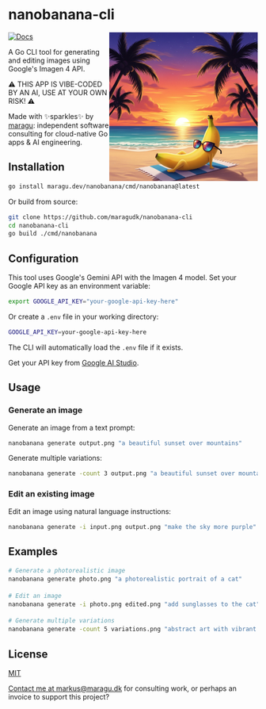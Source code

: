 # nanobanana-cli

<img src="logo.png" alt="Logo" width="300" align="right">

[![Docs](https://pkg.go.dev/badge/maragu.dev/nanobanana)](https://pkg.go.dev/maragu.dev/nanobanana)

A Go CLI tool for generating and editing images using Google's Imagen 4 API.

⚠️ THIS APP IS VIBE-CODED BY AN AI, USE AT YOUR OWN RISK! ⚠️

Made with ✨sparkles✨ by [maragu](https://www.maragu.dev/): independent software consulting for cloud-native Go apps & AI engineering.

## Installation

```bash
go install maragu.dev/nanobanana/cmd/nanobanana@latest
```

Or build from source:

```bash
git clone https://github.com/maragudk/nanobanana-cli
cd nanobanana-cli
go build ./cmd/nanobanana
```

## Configuration

This tool uses Google's Gemini API with the Imagen 4 model. Set your Google API key as an environment variable:

```bash
export GOOGLE_API_KEY="your-google-api-key-here"
```

Or create a `.env` file in your working directory:

```bash
GOOGLE_API_KEY=your-google-api-key-here
```

The CLI will automatically load the `.env` file if it exists.

Get your API key from [Google AI Studio](https://makersuite.google.com/app/apikey).

## Usage

### Generate an image

Generate an image from a text prompt:

```bash
nanobanana generate output.png "a beautiful sunset over mountains"
```

Generate multiple variations:

```bash
nanobanana generate -count 3 output.png "a beautiful sunset over mountains"
```

### Edit an existing image

Edit an image using natural language instructions:

```bash
nanobanana generate -i input.png output.png "make the sky more purple"
```

## Examples

```bash
# Generate a photorealistic image
nanobanana generate photo.png "a photorealistic portrait of a cat"

# Edit an image
nanobanana generate -i photo.png edited.png "add sunglasses to the cat"

# Generate multiple variations
nanobanana generate -count 5 variations.png "abstract art with vibrant colors"
```

## License

[MIT](LICENSE)

[Contact me at markus@maragu.dk](mailto:markus@maragu.dk) for consulting work, or perhaps an invoice to support this project?

